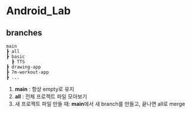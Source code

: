 # Android_Lab

## branches
```
main
┣ all
┣ basic
  ┣ TTS
┣ drawing-app
┣ 7m-workout-app
┣ ...
```
1. <b>main</b> : 항상 empty로 유지
2. <b>all</b> : 전체 프로젝트 파일 모아보기
3. 새 프로젝트 파일 만들 때: <b>main</b>에서 새 branch를 만들고, 끝나면 all로 merge
